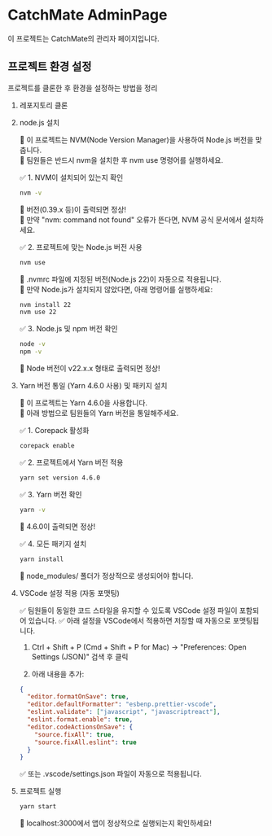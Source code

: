 # CatchMate AdminPage

이 프로젝트는 CatchMate의 관리자 페이지입니다.

## 프로젝트 환경 설정

프로젝트를 클론한 후 환경을 설정하는 방법을 정리

1. 레포지토리 클론
2. node.js 설치

   📌 이 프로젝트는 NVM(Node Version Manager)을 사용하여 Node.js 버전을 맞춥니다.<br>
   📌 팀원들은 반드시 nvm을 설치한 후 nvm use 명령어를 실행하세요.<br>

   ✅ 1️. NVM이 설치되어 있는지 확인

   ```sh
   nvm -v
   ```

   📌 버전(0.39.x 등)이 출력되면 정상! <br>
   📌 만약 "nvm: command not found" 오류가 뜬다면, NVM 공식 문서에서 설치하세요. <br>

   ✅ 2️. 프로젝트에 맞는 Node.js 버전 사용

   ```sh
   nvm use
   ```

   📌 .nvmrc 파일에 지정된 버전(Node.js 22)이 자동으로 적용됩니다.<br>
   📌 만약 Node.js가 설치되지 않았다면, 아래 명령어를 실행하세요:

   ```sh
   nvm install 22
   nvm use 22
   ```

   ✅ 3️. Node.js 및 npm 버전 확인

   ```sh
   node -v
   npm -v
   ```

   📌 Node 버전이 v22.x.x 형태로 출력되면 정상!

3. Yarn 버전 통일 (Yarn 4.6.0 사용) 및 패키지 설치

   📌 이 프로젝트는 Yarn 4.6.0을 사용합니다.<br>
   📌 아래 방법으로 팀원들의 Yarn 버전을 통일해주세요.

   ✅ 1️. Corepack 활성화

   ```sh
   corepack enable
   ```

   ✅ 2️. 프로젝트에서 Yarn 버전 적용

   ```sh
   yarn set version 4.6.0
   ```

   ✅ 3️. Yarn 버전 확인

   ```sh
   yarn -v
   ```

   📌 4.6.0이 출력되면 정상!

   ✅ 4️. 모든 패키지 설치

   ```sh
   yarn install
   ```

   📌 node_modules/ 폴더가 정상적으로 생성되어야 합니다.

4. VSCode 설정 적용 (자동 포맷팅)

   ✅ 팀원들이 동일한 코드 스타일을 유지할 수 있도록 VSCode 설정 파일이 포함되어 있습니다.
   ✅ 아래 설정을 VSCode에서 적용하면 저장할 때 자동으로 포맷팅됩니다.

   1. Ctrl + Shift + P (Cmd + Shift + P for Mac) → "Preferences: Open Settings (JSON)" 검색 후 클릭

   2. 아래 내용을 추가:

   ```json
   {
     "editor.formatOnSave": true,
     "editor.defaultFormatter": "esbenp.prettier-vscode",
     "eslint.validate": ["javascript", "javascriptreact"],
     "eslint.format.enable": true,
     "editor.codeActionsOnSave": {
       "source.fixAll": true,
       "source.fixAll.eslint": true
     }
   }
   ```

   ✅ 또는 .vscode/settings.json 파일이 자동으로 적용됩니다.

5. 프로젝트 실행
   ```sh
   yarn start
   ```
   📌 localhost:3000에서 앱이 정상적으로 실행되는지 확인하세요!
